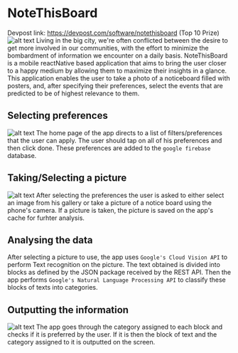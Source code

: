 # NoteThisBoard
Devpost link: https://devpost.com/software/notethisboard (Top 10 Prize)
![alt text](https://github.com/gmin7/uhacks2019/blob/master/photos/thumbnail.JPG)
Living in the big city, we're often conflicted between the desire to get more involved in our communities, with the effort to minimize the bombardment of information we encounter on a daily basis. NoteThisBoard is a mobile reactNative based application that aims to bring the user closer to a happy medium by allowing them to maximize their insights in a glance. This application enables the user to take a photo of a noticeboard filled with posters, and, after specifying their preferences, select the events that are predicted to be of highest relevance to them.

## Selecting preferences
![alt text](https://github.com/gmin7/uhacks2019/blob/master/photos/prefs.PNG)
The home page of the app directs to a list of filters/preferences that the user can apply. The user should tap on all of his preferences and then click done. These preferences are added to the `google firebase` database.

## Taking/Selecting a picture
![alt text](https://github.com/gmin7/uhacks2019/blob/master/photos/cam-gal.PNG)
After selecting the preferences the user is asked to either select an image from his gallery or take a picture of a notice board using the phone's camera. If a picture is taken, the picture is saved on the app's cache for furhter analysis.


## Analysing the data
After selecting a picture to use, the app uses `Google's Cloud Vision API` to perform Text recognition on the picture. The text obtained is divided into blocks as defined by the JSON package received by the REST API. Then the app performs `Google's Natural Language Processing API` to classify these blocks of texts into categories.

## Outputting the information
![alt text](https://github.com/gmin7/uhacks2019/blob/master/photos/output.PNG)
The app goes through the category assigned to each block and checks if it is preferred by the user. If it is then the block of text and the category assigned to it is outputted on the screen.

